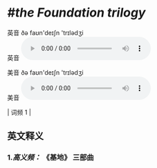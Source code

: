 # ***\#the Foundation trilogy*** 
英音 ðə faʊn'deɪʃn 'trɪlədʒi  
英音
<audio src="./media/the Foundation trilogy-B.aac" controls="controls"></audio>

美音 ðə faʊn'deɪʃn 'trɪlədʒi  
美音
<audio src="./media/the Foundation trilogy.aac" controls="controls"></audio>



| 词频 1 |  

英文释义
---
### 1.*高义频：* **《基地》 三部曲**  


